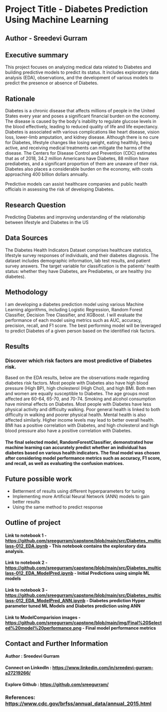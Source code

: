 # Project Title - Diabetes Prediction Using Machine Learning
## Author - Sreedevi Gurram

## Executive summary
This project focuses on analyzing medical data related to Diabetes and building predictive models to predict its status. It includes exploratory data analysis (EDA), observations, and the development of various models to predict the presence or absence of Diabetes.
## Rationale
Diabetes is a chronic disease that affects millions of people in the United States every year and poses a significant financial burden on the economy. The disease is caused by the body's inability to regulate glucose levels in the blood effectively, leading to reduced quality of life and life expectancy. Diabetes is associated with various complications like heart disease, vision loss, lower-limb amputation, and kidney disease. Although there is no cure for Diabetes, lifestyle changes like losing weight, eating healthily, being active, and receiving medical treatments can mitigate the harms of the disease. The Centers for Disease Control and Prevention (CDC) estimates that as of 2018, 34.2 million Americans have Diabetes, 88 million have prediabetes, and a significant proportion of them are unaware of their risk. Diabetes also places a considerable burden on the economy, with costs approaching 400 billion dollars annually.

Predictive models can assist healthcare companies and public health officials in assessing the risk of developing Diabetes.

## Research Question
Predicting Diabetes and improving understanding of the relationship between lifestyle and Diabetes in the US

## Data Sources
The Diabetes Health Indicators Dataset comprises healthcare statistics, lifestyle survey responses of individuals, and their diabetes diagnosis. The dataset includes demographic information, lab test results, and patient survey answers. The target variable for classification is the patients' health status: whether they have Diabetes, are Prediabetes, or are healthy (no diabetes).
## Methodology
I am developing a diabetes prediction model using various Machine Learning algorithms, including Logistic Regression, Random Forest Classifier, Decision Tree Classifier, and XGBoost. I will evaluate the performance of each model using metrics such as AUC, accuracy, precision, recall, and F1 score. The best performing model will be leveraged to predict Diabetes of a given person based on the identified risk factors.

## Results
### Discover which risk factors are most predictive of Diabetes risk.
Based on the EDA results, below are the observations made regarding diabetes risk factors.
Most people with Diabetes also have high blood pressure (High BP), high cholesterol (High Chol), and high BMI. 
Both men and women are equally susceptible to Diabetes. 
The age groups most affected are 60-64, 65-70, and 70-74. Smoking and alcohol consumption have minimal effects on Diabetes. 
Most people with Diabetes have less physical activity and difficulty walking. 
Poor general health is linked to both difficulty in walking and poorer physical health. Mental health is also affected similarly. Higher income levels may lead to better overall health. 
BMI has a positive correlation with Diabetes, and high cholesterol and high blood pressure also have a positive correlation with Diabetes.

#### The final selected model, RandomForestClassifier, demonstrated how machine learning can accurately predict whether an individual has diabetes based on various health indicators. The final model was chosen after considering model performance metrics such as accuracy, F1 score, and recall, as well as evaluating the confusion matrices.

## Future possible work
- Betterment of results using different hyperparameters for tuning
- Implementing more Artificial Neural Network (ANN) models to gain better results
- Using the same method to predict response

## Outline of project
#### Link to notebook 1 - https://github.com/sreegurram/capstone/blob/main/src/Diabetes_multiclass-012_EDA.ipynb - This notebook contains the exploratory data analysis.
#### Link to notebook 2 - https://github.com/sreegurram/capstone/blob/main/src/Diabetes_multiclass-012_EDA_ModelPred.ipynb - Initial Predictions using simple ML models
#### Link to notebook 3 - https://github.com/sreegurram/capstone/blob/main/src/Diabetes_multiclass-012_EDA_ModelPred_ANN.ipynb - Diabetes prediction Hyper parameter tuned ML Models and Diabetes prediction using ANN
#### Link to ModelComparision images - https://github.com/sreegurram/capstone/blob/main/img/Final%20Selected%20model%20performance.png - Final model performance metrics

## Contact and Further Information
#### Author : Sreedevi Gurram
#### Connect on LinkedIn : https://www.linkedin.com/in/sreedevi-gurram-a27219266/
#### Explore Github : https://github.com/sreegurram/

### References: https://www.cdc.gov/brfss/annual_data/annual_2015.html
